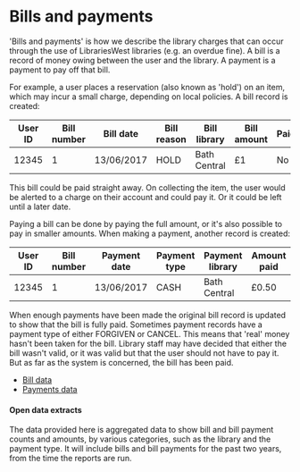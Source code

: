 Bills and payments
==================

'Bills and payments' is how we describe the library charges that can occur through the use of LibrariesWest libraries (e.g. an overdue fine). A bill is a record of money owing between the user and the library. A payment is a payment to pay off that bill.

For example, a user places a reservation (also known as 'hold') on an item, which may incur a small charge, depending on local policies. A bill record is created:

| User ID | Bill number | Bill date | Bill reason | Bill library | Bill amount | Paid? |
| ------- | ----------- | --------- | ----------- | ------------ | ----------- | ----- |
| 12345 | 1 | 13/06/2017 | HOLD | Bath Central | £1 | No |

This bill could be paid straight away. On collecting the item, the user would be alerted to a charge on their account and could pay it. Or it could be left until a later date.

Paying a bill can be done by paying the full amount, or it's also possible to pay in smaller amounts. When making a payment, another record is created:

| User ID | Bill number | Payment date | Payment type | Payment library | Amount paid |
| ------- | ----------- | ------------ | ------------ | --------------- | ----------- |
| 12345 | 1 | 13/06/2017 | CASH | Bath Central | £0.50 |

When enough payments have been made the original bill record is updated to show that the bill is fully paid. Sometimes payment records have a payment type of either FORGIVEN or CANCEL. This means that 'real' money hasn't been taken for the bill. Library staff may have decided that either the bill wasn't valid, or it was valid but that the user should not have to pay it. But as far as the system is concerned, the bill has been paid.

- [Bill data](./bills.md)
- [Payments data](./bill-payments.md)

#### Open data extracts

The data provided here is aggregated data to show bill and bill payment counts and amounts, by various categories, such as the library and the payment type. It will include bills and bill payments for the past two years, from the time the reports are run.
